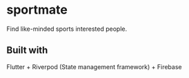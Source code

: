 # sportmate

Find like-minded sports interested people.

## Built with
Flutter + Riverpod (State management framework) + Firebase
